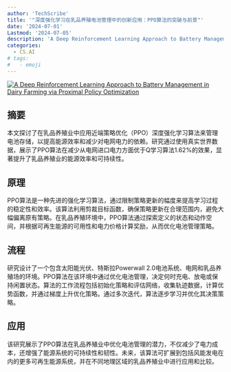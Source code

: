 ```yaml
---
author: 'TechScribe'
title: '"深度强化学习在乳品养殖电池管理中的创新应用：PPO算法的突破与前景"'
date: '2024-07-01'
Lastmod: '2024-07-05'
description: 'A Deep Reinforcement Learning Approach to Battery Management in Dairy Farming via Proximal Policy Optimization'
categories:
  - CS.AI
# tags:
#   - emoji
---
```


[![A Deep Reinforcement Learning Approach to Battery Management in Dairy Farming via Proximal Policy Optimization](https://arxiv-research-1301205113.cos.ap-guangzhou.myqcloud.com/images/2407.01653v1.pdf_0.jpg)](https://arxiv.org/abs/2407.01653v1)

## 摘要

本文探讨了在乳品养殖业中应用近端策略优化（PPO）深度强化学习算法来管理电池存储，以提高能源效率和减少对电网电力的依赖。研究通过使用真实世界数据，展示了PPO算法在减少从电网进口电力方面优于Q学习算法1.62%的效果，显著提升了乳品养殖业的能源效率和可持续性。<!--more-->

## 原理

PPO算法是一种先进的强化学习算法，通过限制策略更新的幅度来提高学习过程的稳定性和效率。该算法利用剪裁目标函数，确保策略更新在合理范围内，避免大幅偏离原有策略。在乳品养殖环境中，PPO算法通过探索定义的状态和动作空间，并根据可再生能源的可用性和电力价格计算奖励，从而优化电池管理策略。

## 流程

研究设计了一个包含太阳能光伏、特斯拉Powerwall 2.0电池系统、电网和乳品养殖场的环境。PPO算法在该环境中通过优化电池管理，决定何时充电、放电或保持闲置状态。算法的工作流程包括初始化策略和评估网络，收集轨迹数据，计算优势函数，并通过梯度上升优化策略。通过多次迭代，算法逐步学习并优化其决策策略。

## 应用

该研究展示了PPO算法在乳品养殖业中优化电池管理的潜力，不仅减少了电力成本，还增强了能源系统的可持续性和韧性。未来，该算法可扩展到包括风能发电在内的更多可再生能源系统，并在不同地理区域的乳品养殖业中进行应用和比较。